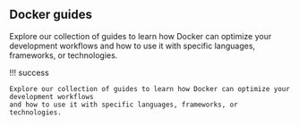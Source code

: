 ## Docker guides

Explore our collection of guides to learn how Docker can optimize your development workflows and how to use it with specific languages, frameworks, or technologies.

!!! success 
    
    Explore our collection of guides to learn how Docker can optimize your development workflows
    and how to use it with specific languages, frameworks, or technologies.